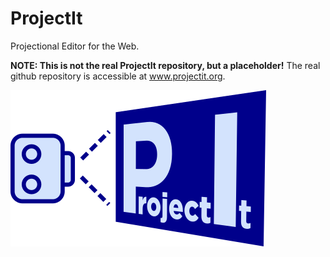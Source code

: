 # ProjectIt
Projectional Editor for the Web.

**NOTE: This is not the real ProjectIt repository, but a placeholder!**
The real github repository is accessible at www.projectit.org.

![logo](/projectit.png)

